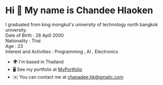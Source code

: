 Hi 👋 My name is Chandee Hlaoken
==============================

I graduated from king mongkut's university of technology north bangkok university.<br>
Date of Birth : 28 Apill 2000 <br>
Nationality : Thai <br>
Age : 23 <br>
Interest and Activities : Programming , AI , Electronics

 * 🌍  I'm based in Thailand
 * 🖥️  See my portfolio at [MyPortfolio]((https://portfolio-chanadee.onrender.com/))
 * ✉️  You can contact me at [chanadee.hk@gmailc.com](mailto:chanadee.hk@gmailc.com)

